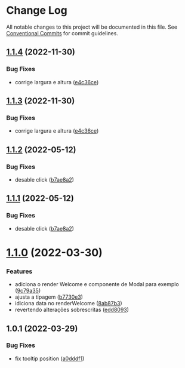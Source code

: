 # Change Log

All notable changes to this project will be documented in this file.
See [Conventional Commits](https://conventionalcommits.org) for commit guidelines.

## [1.1.4](https://github.com/isaac-oliveira/guided-tour/compare/@guided-tour/mobile@1.1.2...@guided-tour/mobile@1.1.4) (2022-11-30)


### Bug Fixes

* corrige largura e altura ([e4c36ce](https://github.com/isaac-oliveira/guided-tour/commit/e4c36ce5a8e1f6fc33707e38d5cb1ca03f6feab9))





## [1.1.3](https://github.com/isaac-oliveira/guided-tour/compare/@guided-tour/mobile@1.1.2...@guided-tour/mobile@1.1.3) (2022-11-30)


### Bug Fixes

* corrige largura e altura ([e4c36ce](https://github.com/isaac-oliveira/guided-tour/commit/e4c36ce5a8e1f6fc33707e38d5cb1ca03f6feab9))





## [1.1.2](https://github.com/isaac-oliveira/guided-tour/compare/@guided-tour/mobile@1.1.0...@guided-tour/mobile@1.1.2) (2022-05-12)


### Bug Fixes

* desable click ([b7ae8a2](https://github.com/isaac-oliveira/guided-tour/commit/b7ae8a2871ca322cd9f4ba828d3c514c189539f6))





## [1.1.1](https://github.com/isaac-oliveira/guided-tour/compare/@guided-tour/mobile@1.1.0...@guided-tour/mobile@1.1.1) (2022-05-12)


### Bug Fixes

* desable click ([b7ae8a2](https://github.com/isaac-oliveira/guided-tour/commit/b7ae8a2871ca322cd9f4ba828d3c514c189539f6))





# [1.1.0](https://github.com/isaac-oliveira/guided-tour/compare/@guided-tour/mobile@1.0.1...@guided-tour/mobile@1.1.0) (2022-03-30)


### Features

* adiciona o render Welcome e componente de Modal para exemplo ([9c79a35](https://github.com/isaac-oliveira/guided-tour/commit/9c79a35e61edaa0e2310d644bbee6c6ca24f9654))
* ajusta a tipagem ([b7730e3](https://github.com/isaac-oliveira/guided-tour/commit/b7730e3fc764cedd2ae593bca5a1b0ac3639a5b7))
* idiciona data no renderWelcome ([8ab87b3](https://github.com/isaac-oliveira/guided-tour/commit/8ab87b34af232efeaa07e9368eb8d9d37999ca33))
* revertendo alterações sobrescritas ([edd8093](https://github.com/isaac-oliveira/guided-tour/commit/edd8093c0c83b00fee4df7da5c26af4ac523092a))





## 1.0.1 (2022-03-29)


### Bug Fixes

* fix tooltip position ([a0dddf1](https://github.com/isaac-oliveira/guided-tour/commit/a0dddf1fa40ef4db62ac2042b2900e68e36f00cf))
